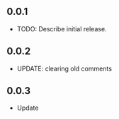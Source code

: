 ## 0.0.1

* TODO: Describe initial release.

## 0.0.2
* UPDATE: clearing old comments

## 0.0.3
* Update